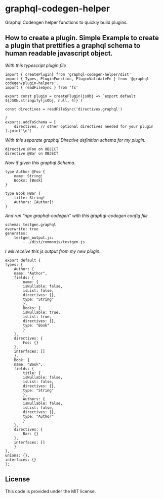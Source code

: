 # graphql-codegen-helper
Graphql Codengen helper functions to quickly build plugins.

## How to create a plugin. Simple Example to create a plugin that prettifies a graphql schema to human readable javascript object.

*With this typescript plugin file*

    import { createPlugin} from 'graphql-codegen-helper/dist'
    import { Types, PluginFunction, PluginValidateFn } from '@graphql-codegen/plugin-helpers';
    import { readFileSync } from 'fs'

    export const plugin = createPlugin(jsObj => `export default ${JSON.stringify(jsObj, null, 4)}`)

    const directives = readFileSync('directives.graphql')

    /
    exports.addToSchema = [
        directives, // other optional directives needed for your plugin
    ].join('\n')

*With this separate graphql Directive definition schema for my plugin.*

    directive @Foo on OBJECT
    directive @Bar on OBJECT


*Now if given this graphql Schema.*

    type Author @Foo {
        name: String!
        Books: [Book]
    }

    type Book @Bar {
        title: String!
        Authors: [Author]!
    }

*And run "npx graphql-codegen" with this graphql-codegen config file*

    schema: testgen.graphql
    overwrite: true
    generates:
        testgen_output.js:
            - ./dist/commonjs/testgen.js



*I will receive this js output from my new plugin.*

    export default {
    types: {
        Author: {
        name: "Author",
        fields: {
            name: {
            isNullable: false,
            isList: false,
            directives: {},
            type: "String"
            },
            Books: {
            isNullable: true,
            isList: true,
            directives: {},
            type: "Book"
            }
        },
        directives: {
            Foo: {}
        },
        interfaces: []
        },
        Book: {
        name: "Book",
        fields: {
            title: {
            isNullable: false,
            isList: false,
            directives: {},
            type: "String"
            },
            Authors: {
            isNullable: false,
            isList: false,
            directives: {},
            type: "Author"
            }
        },
        directives: {
            Bar: {}
        },
        interfaces: []
        }
    },
    unions: {},
    interfaces: {}
    };

## License

This code is provided under the MIT license.